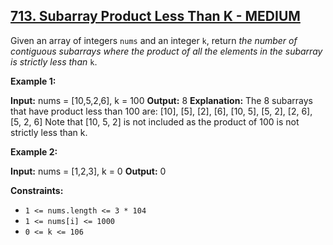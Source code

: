 ## [713. Subarray Product Less Than K - MEDIUM](https://leetcode.com/problems/subarray-product-less-than-k/submissions/1215863643/?envType=daily-question&envId=2024-03-27)

Given an array of integers `nums` and an integer `k`, return _the number of contiguous subarrays where the product of all the elements in the subarray is strictly less than_ `k`.

**Example 1:**

**Input:** nums = \[10,5,2,6\], k = 100
**Output:** 8
**Explanation:** The 8 subarrays that have product less than 100 are:
\[10\], \[5\], \[2\], \[6\], \[10, 5\], \[5, 2\], \[2, 6\], \[5, 2, 6\]
Note that \[10, 5, 2\] is not included as the product of 100 is not strictly less than k.

**Example 2:**

**Input:** nums = \[1,2,3\], k = 0
**Output:** 0

**Constraints:**

*   `1 <= nums.length <= 3 * 104`
*   `1 <= nums[i] <= 1000`
*   `0 <= k <= 106`